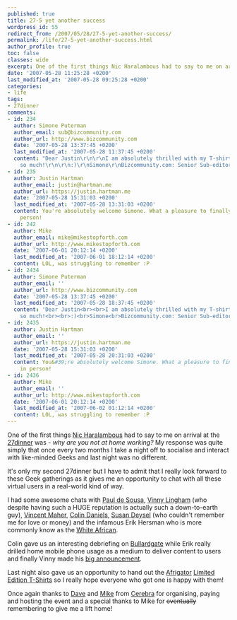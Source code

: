 ```yaml
---
published: true
title: 27-5 yet another success
wordpress_id: 55
redirect_from: /2007/05/28/27-5-yet-another-success/
permalink: /life/27-5-yet-another-success.html
author_profile: true
toc: false
classes: wide
excerpt: One of the first things Nic Haralambous had to say to me on arrival at the 27dinner was - <em>why are you not at home working?</em> My response was quite simply that once every two months I take a night off to socialise and interact with like-minded Geeks and last night was no different.
date: '2007-05-28 11:25:28 +0200'
last_modified_at: '2007-05-28 09:25:28 +0200'
categories:
- life
tags:
- 27dinner
comments:
- id: 234
  author: Simone Puterman
  author_email: sub@bizcommunity.com
  author_url: http://www.bizcommunity.com
  date: '2007-05-28 13:37:45 +0200'
  last_modified_at: '2007-05-28 11:37:45 +0200'
  content: "Dear Justin\r\n\r\nI am absolutely thrilled with my T-shirt - thanks ever
    so much!\r\n\r\n:)\r\nSimone\r\nBizcommunity.com: Senior Sub-editor"
- id: 235
  author: Justin Hartman
  author_email: justin@hartman.me
  author_url: https://justin.hartman.me
  date: '2007-05-28 15:31:03 +0200'
  last_modified_at: '2007-05-28 13:31:03 +0200'
  content: You're absolutely welcome Simone. What a pleasure to finally meet you in
    person!
- id: 242
  author: Mike
  author_email: mike@mikestopforth.com
  author_url: http://www.mikestopforth.com
  date: '2007-06-01 20:12:14 +0200'
  last_modified_at: '2007-06-01 18:12:14 +0200'
  content: LOL, was struggling to remember :P
- id: 2434
  author: Simone Puterman
  author_email: ''
  author_url: http://www.bizcommunity.com
  date: '2007-05-28 13:37:45 +0200'
  last_modified_at: '2007-05-28 18:37:45 +0200'
  content: 'Dear Justin<br><br>I am absolutely thrilled with my T-shirt - thanks ever
    so much!<br><br>:)<br>Simone<br>Bizcommunity.com: Senior Sub-editor'
- id: 2435
  author: Justin Hartman
  author_email: ''
  author_url: https://justin.hartman.me
  date: '2007-05-28 15:31:03 +0200'
  last_modified_at: '2007-05-28 20:31:03 +0200'
  content: You&#39;re absolutely welcome Simone. What a pleasure to finally meet you
    in person!
- id: 2436
  author: Mike
  author_email: ''
  author_url: http://www.mikestopforth.com
  date: '2007-06-01 20:12:14 +0200'
  last_modified_at: '2007-06-02 01:12:14 +0200'
  content: LOL, was struggling to remember :P
---
```

One of the first things <a href="http://nicharalambous.com/">Nic Haralambous</a> had to say to me on arrival at the <a href="http://27dinner.pbwiki.com/">27dinner</a> was - <em>why are you not at home working?</em> My response was quite simply that once every two months I take a night off to socialise and interact with like-minded Geeks and last night was no different.

It's only my second 27dinner but I have to admit that I really look forward to these Geek gatherings as it gives me an opportunity to chat with all these virtual users in a real-world kind of way. 

I had some awesome chats with <a href="http://blogs.thetimes.co.za/desousa">Paul de Sousa</a>, <a href="http://www.vinnylingham.com/">Vinny Lingham</a> (who despite having such a HUGE reputation is actually such a down-to-earth guy), <a href="http://vincentmaher.com">Vincent Maher</a>, <a href="http://blog.colindaniels.co.za/">Colin Daniels</a>, <a href="http://how-to-become-a-serial-dater.blogspot.com/">Susan Deysel</a> (who couldn't remember me for love or money) and the infamous Erik Hersman who is more commonly know as the <a href="http://www.whiteafrican.com/">White African</a>.

Colin gave us an interesting debriefing on <a href="http://www.facebook.com/group.php?gid=2445995529">Bullardgate</a> while Erik really drilled home mobile phone usage as a medium to deliver content to users and finally Vinny made his <a href="http://www.vinnylingham.com/2007/05/the-road-ahead-for-me.html">big announcement</a>.

Last night also gave us an opportunity to hand out the <a href="http://afrigator.com">Afrigator</a> <a href="http://blog.afrigator.com/2007/04/26/win-an-apple-ipod-with-afrigator/">Limited Edition T-Shirts</a> so I really hope everyone who got one is happy with them!

Once again thanks to <a href="http://daveduarte.co.za">Dave</a> and <a href="http://mikestopforth.com">Mike</a> from <a href="http://www.cerebra.co.za">Cerebra</a> for organising, paying and hosting the event and a special thanks to Mike for <strike>eventually</strike> remembering to give me a lift home!
